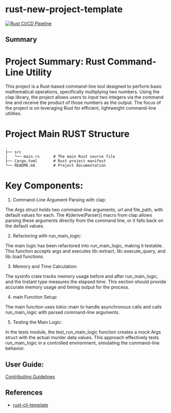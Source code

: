 # rust-new-project-template

[![Rust CI/CD Pipeline](https://github.com/nogibjj/MiniProject7-rust-_ShiyueZhou/actions/workflows/rust.yml/badge.svg)](https://github.com/nogibjj/MiniProject7-rust-_ShiyueZhou/actions/workflows/rust.yml)

## Summary
# Project Summary: Rust Command-Line Utility
This project is a Rust-based command-line tool designed to perform basic mathematical operations, specifically multiplying two numbers. Using the clap library, the project allows users to input two integers via the command line and receive the product of those numbers as the output. The focus of the project is on leveraging Rust for efficient, lightweight command-line utilities.  

# Project Main RUST Structure
```plaintext
.
├── src
│   └── main.rs      # The main Rust source file
├── Cargo.toml       # Rust project manifest
└── README.md        # Project documentation
```


# Key Components:
1. Command-Line Argument Parsing with clap:

The Args struct holds two command-line arguments, url and file_path, with default values for each.
The #[derive(Parser)] macro from clap allows parsing these arguments directly from the command line, or it falls back on the default values.

2. Refactoring with run_main_logic:

The main logic has been refactored into run_main_logic, making it testable.
This function accepts args and executes lib::extract, lib::execute_query, and lib::load functions.

3. Memory and Time Calculation:

The sysinfo crate tracks memory usage before and after run_main_logic, and the Instant type measures the elapsed time. This section should provide accurate memory usage and timing output for the process.

4. main Function Setup:

The main function uses tokio::main to handle asynchronous calls and calls run_main_logic with parsed command-line arguments.

5. Testing the Main Logic:

In the tests module, the test_run_main_logic function creates a mock Args struct with the actual murder data values.
This approach effectively tests run_main_logic in a controlled environment, simulating the command-line behavior.

## User Guide:
[Contributing Guidelines](user_guide.md)

## References

* [rust-cli-template](https://github.com/kbknapp/rust-cli-template)
